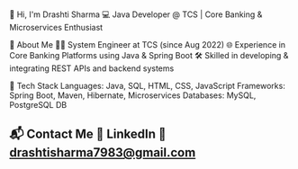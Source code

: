 👋 Hi, I'm Drashti Sharma
💻 Java Developer @ TCS | Core Banking & Microservices Enthusiast

🔹 About Me
👩‍💻 System Engineer at TCS (since Aug 2022)
🌐 Experience in Core Banking Platforms using Java & Spring Boot
🛠️ Skilled in developing & integrating REST APIs and backend systems

🔹 Tech Stack
Languages: Java, SQL, HTML, CSS, JavaScript
Frameworks: Spring Boot, Maven, Hibernate, Microservices
Databases: MySQL, PostgreSQL DB

📬 Contact Me
💼 LinkedIn
📧 drashtisharma7983@gmail.com
------------------------------------------------------------------
